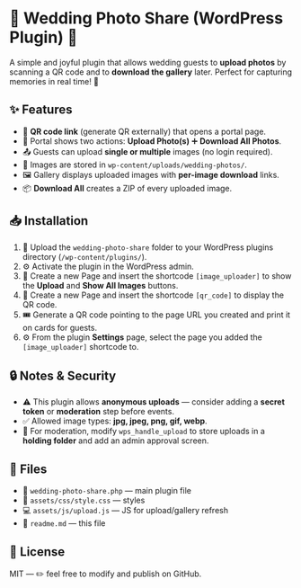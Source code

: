 # 💍 Wedding Photo Share (WordPress Plugin) 📸  

A simple and joyful plugin that allows wedding guests to **upload photos** by scanning a QR code and to **download the gallery** later. Perfect for capturing memories in real time! 🎉  

## ✨ Features  
- 📱 **QR code link** (generate QR externally) that opens a portal page.  
- 🎯 Portal shows two actions: **Upload Photo(s)** ➕ **Download All Photos**.  
- 📤 Guests can upload **single or multiple** images (no login required).  
- 📂 Images are stored in `wp-content/uploads/wedding-photos/`.  
- 🖼️ Gallery displays uploaded images with **per-image download** links.  
- 📦 **Download All** creates a ZIP of every uploaded image.  

## 📥 Installation  
1. 📁 Upload the `wedding-photo-share` folder to your WordPress plugins directory (`/wp-content/plugins/`).  
2. ⚙️ Activate the plugin in the WordPress admin.  
3. 📝 Create a new Page and insert the shortcode `[image_uploader]` to show the **Upload** and **Show All Images** buttons.  
4. 📝 Create a new Page and insert the shortcode `[qr_code]` to display the QR code.  
5. 🎟️ Generate a QR code pointing to the page URL you created and print it on cards for guests.  
6. ⚙️ From the plugin **Settings** page, select the page you added the `[image_uploader]` shortcode to.  

## 🔒 Notes & Security  
- ⚠️ This plugin allows **anonymous uploads** — consider adding a **secret token** or **moderation** step before events.  
- ✅ Allowed image types: **jpg, jpeg, png, gif, webp**.  
- 👀 For moderation, modify `wps_handle_upload` to store uploads in a **holding folder** and add an admin approval screen.  

## 📂 Files  
- 📜 `wedding-photo-share.php` — main plugin file  
- 🎨 `assets/css/style.css` — styles  
- 💻 `assets/js/upload.js` — JS for upload/gallery refresh  
- 📖 `readme.md` — this file  

## 📜 License  
MIT — ✏️ feel free to modify and publish on GitHub.  
